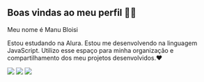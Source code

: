 ## Boas vindas ao meu perfil 🤍🤍
Meu nome é Manu Bloisi

Estou estudando na Alura.
Estou me desenvolvendo na linguagem JavaScript.
Utilizo esse espaço para minha organização e compartilhamento dos meu projetos desenvolvidos.❤️


![](https://media.tenor.com/nisaHYy8yAYAAAAM/besito-catlove.gif)
![](https://media.tenor.com/EN4UfInos98AAAAM/stands-online.gif)
![](https://media.tenor.com/zc0dYyoTnE4AAAAM/cat-hands-up.gif)
<!--
**ManuBloisi/ManuBloisi** is a ✨ _special_ ✨ repository because its `README.md` (this file) appears on your GitHub profile.

Here are some ideas to get you started:

- 🔭 I’m currently working on ...
- 🌱 I’m currently learning ...
- 👯 I’m looking to collaborate on ...
- 🤔 I’m looking for help with ...
- 💬 Ask me about ...
- 📫 How to reach me: ...
- 😄 Pronouns: ...
- ⚡ Fun fact: ...
-->
